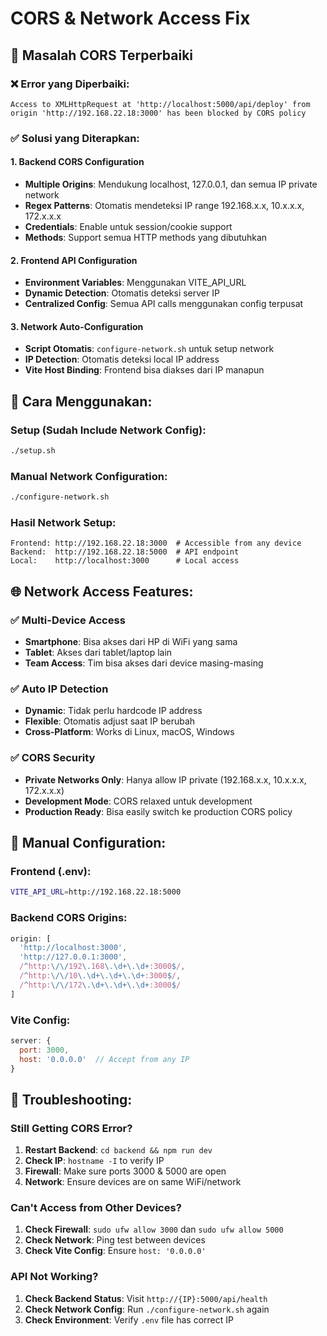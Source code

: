 # CORS & Network Access Fix

## 🔧 Masalah CORS Terperbaiki

### ❌ Error yang Diperbaiki:
```
Access to XMLHttpRequest at 'http://localhost:5000/api/deploy' from origin 'http://192.168.22.18:3000' has been blocked by CORS policy
```

### ✅ Solusi yang Diterapkan:

#### 1. **Backend CORS Configuration**
- **Multiple Origins**: Mendukung localhost, 127.0.0.1, dan semua IP private network
- **Regex Patterns**: Otomatis mendeteksi IP range 192.168.x.x, 10.x.x.x, 172.x.x.x
- **Credentials**: Enable untuk session/cookie support
- **Methods**: Support semua HTTP methods yang dibutuhkan

#### 2. **Frontend API Configuration**
- **Environment Variables**: Menggunakan VITE_API_URL
- **Dynamic Detection**: Otomatis deteksi server IP
- **Centralized Config**: Semua API calls menggunakan config terpusat

#### 3. **Network Auto-Configuration**
- **Script Otomatis**: `configure-network.sh` untuk setup network
- **IP Detection**: Otomatis deteksi local IP address
- **Vite Host Binding**: Frontend bisa diakses dari IP manapun

## 🚀 Cara Menggunakan:

### Setup (Sudah Include Network Config):
```bash
./setup.sh
```

### Manual Network Configuration:
```bash
./configure-network.sh
```

### Hasil Network Setup:
```
Frontend: http://192.168.22.18:3000  # Accessible from any device
Backend:  http://192.168.22.18:5000  # API endpoint
Local:    http://localhost:3000      # Local access
```

## 🌐 Network Access Features:

### ✅ **Multi-Device Access**
- **Smartphone**: Bisa akses dari HP di WiFi yang sama
- **Tablet**: Akses dari tablet/laptop lain
- **Team Access**: Tim bisa akses dari device masing-masing

### ✅ **Auto IP Detection**
- **Dynamic**: Tidak perlu hardcode IP address
- **Flexible**: Otomatis adjust saat IP berubah
- **Cross-Platform**: Works di Linux, macOS, Windows

### ✅ **CORS Security**
- **Private Networks Only**: Hanya allow IP private (192.168.x.x, 10.x.x.x, 172.x.x.x)
- **Development Mode**: CORS relaxed untuk development
- **Production Ready**: Bisa easily switch ke production CORS policy

## 🔧 Manual Configuration:

### Frontend (.env):
```bash
VITE_API_URL=http://192.168.22.18:5000
```

### Backend CORS Origins:
```javascript
origin: [
  'http://localhost:3000',
  'http://127.0.0.1:3000', 
  /^http:\/\/192\.168\.\d+\.\d+:3000$/,
  /^http:\/\/10\.\d+\.\d+\.\d+:3000$/,
  /^http:\/\/172\.\d+\.\d+\.\d+:3000$/
]
```

### Vite Config:
```javascript
server: {
  port: 3000,
  host: '0.0.0.0'  // Accept from any IP
}
```

## 🚨 Troubleshooting:

### Still Getting CORS Error?
1. **Restart Backend**: `cd backend && npm run dev`
2. **Check IP**: `hostname -I` to verify IP
3. **Firewall**: Make sure ports 3000 & 5000 are open
4. **Network**: Ensure devices are on same WiFi/network

### Can't Access from Other Devices?
1. **Check Firewall**: `sudo ufw allow 3000` dan `sudo ufw allow 5000`
2. **Check Network**: Ping test between devices
3. **Check Vite Config**: Ensure `host: '0.0.0.0'`

### API Not Working?
1. **Check Backend Status**: Visit `http://{IP}:5000/api/health`
2. **Check Network Config**: Run `./configure-network.sh` again
3. **Check Environment**: Verify `.env` file has correct IP
